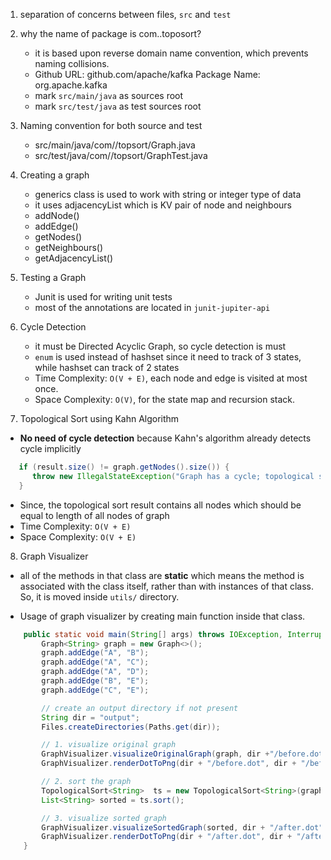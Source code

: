 1. separation of concerns between files, `src` and `test`
2. why the name of package is com.<github-name>.toposort?
   - it is based upon reverse domain name convention, which prevents naming collisions. 
   - Github URL: github.com/apache/kafka	 Package Name: org.apache.kafka
   - mark `src/main/java` as sources root
   - mark `src/test/java` as test sources root

3. Naming convention for both source and test
   - src/main/java/com/<github-name>/topsort/Graph.java
   - src/test/java/com/<github-name>/topsort/GraphTest.java

4. Creating a graph
   - generics class is used to work with string or integer type of data
   - it uses adjacencyList which is KV pair of node and neighbours
   - addNode()
   - addEdge()
   - getNodes()
   - getNeighbours()
   - getAdjacencyList()

5. Testing a Graph
   - Junit is used for writing unit tests
   - most of the annotations are located in `junit-jupiter-api`

6. Cycle Detection
   - it must be Directed Acyclic Graph, so cycle detection is must
   - `enum` is used instead of hashset since it need to track of 3 states, while hashset can track of 2 states
   - Time Complexity: `O(V + E)`, each node and edge is visited at most once. 
   - Space Complexity: `O(V)`, for the state map and recursion stack.

7. Topological Sort using Kahn Algorithm
- **No need of cycle detection** because Kahn's algorithm already detects cycle implicitly
```java
   if (result.size() != graph.getNodes().size()) { 
      throw new IllegalStateException("Graph has a cycle; topological sort is not possible.");
   }
```
- Since, the topological sort result contains all nodes which should be equal to length of all nodes of graph
- Time Complexity: `O(V + E)`
- Space Complexity: `O(V + E)`

8. Graph Visualizer
- all of the methods in that class are **static** which means the method is associated with the class itself, 
rather than with instances of that class. So, it is moved inside `utils/` directory.

- Usage of graph visualizer by creating main function inside that class.
```java
    public static void main(String[] args) throws IOException, InterruptedException {
        Graph<String> graph = new Graph<>();
        graph.addEdge("A", "B");
        graph.addEdge("A", "C");
        graph.addEdge("A", "D");
        graph.addEdge("B", "E");
        graph.addEdge("C", "E");

        // create an output directory if not present
        String dir = "output";
        Files.createDirectories(Paths.get(dir));

        // 1. visualize original graph
        GraphVisualizer.visualizeOriginalGraph(graph, dir +"/before.dot");
        GraphVisualizer.renderDotToPng(dir + "/before.dot", dir + "/before.png");

        // 2. sort the graph
        TopologicalSort<String>  ts = new TopologicalSort<String>(graph);
        List<String> sorted = ts.sort();

        // 3. visualize sorted graph
        GraphVisualizer.visualizeSortedGraph(sorted, dir + "/after.dot");
        GraphVisualizer.renderDotToPng(dir + "/after.dot", dir + "/after.png");
    }
```